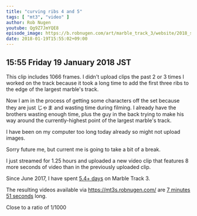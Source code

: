 ```yaml
---
title: "curving ribs 4 and 5"
tags: [ "mt3", "video" ]
author: Rob Nugen
youtube: Qg9Z7JmYQE8
episode_image: https://b.robnugen.com/art/marble_track_3/website/2018_sep_02_mt3_placeholder.png
date: 2018-01-19T15:55:02+09:00
---
```


## 15:55 Friday 19 January 2018 JST

This clip includes 1066 frames.  I didn't upload clips the past 2 or 3
times I worked on the track because it took a long time to add the
first three ribs to the edge of the largest marble's track.

Now I am in the process of getting some characters off the set because
they are just じゃま and wasting time during filming.  I already have
the brothers wasting enough time, plus the guy in the back trying to
make his way around the currently-highest point of the largest
marble's track.

I have been on my computer too long today already so might not upload
images.

Sorry future me, but current me is going to take a bit of a break.

I just streamed for 1.25 hours and uploaded a new video clip that
features 8 more seconds of video than in the previously uploaded clip.

Since June 2017, I have spent
[5.4+ days](
http://grun1.com/utils/timeCalc.html?t1=4:14:42&c1=June%202017%204:14:42&t2=10:16:10&c2=July%202017%2010:16:10&t3=26:12:06&c3=Aug%202017%2026:12:06&t4=29:46:54&c4=Sep%202017%2029:46:54&t5=14:55:11&c5=Oct%202017%2014:55:11&t6=29:39:56&c6=Nov%202017%2029:39:56&t7=6:02:28&c7=Dec%202017%206:02:28&t8=1:36:11&c8=2%20Jan%202018&t9=1:21:57&c9=4%20Jan%202018&t10=36:20&c10=7%20Jan%202018&t11=2:00:16&c11=8%20Jan%202018&t12=1:18:52&t13=1:16:21&t14=55:44&t15=3:49&t16=1:23:37&c16=18%20Jan%202018&mode=0&fs3=1&ft2=1&f3t1=1&f4t0=1&d=:&o10=1&fps=
) on Marble Track 3.

The resulting videos available via https://mt3s.robnugen.com/ are
[7 minutes 51 seconds](http://grun1.com/utils/timeCalc.html?t1=1:08&c1=skeleton%20arrives&t2=1:40&c2=oops%20after%20drawing%20circle%20on%20stage&t3=1:31&c3=attached%20bearing%20to%20stage&t4=2:03&c4=big%20curve%20ball&t5=1:29&c5=curving%20ribs%204%20and%205&mode=0&fs3=1&ft2=1&f3t1=1&f4t0=1&d=:&o1=1&fps=)
long.

Close to a ratio of 1/1000

